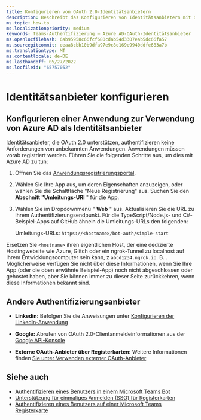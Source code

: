 ```yaml
---
title: Konfigurieren von OAuth 2.0-Identitätsanbietern
description: Beschreibt das Konfigurieren von Identitätsanbietern mit dem Fokus auf Microsoft Azure Active Directory (Azure AD)
ms.topic: how-to
ms.localizationpriority: medium
keywords: Teams-Authentifizierung – Azure AD-OAuth-Identitätsanbieter
ms.openlocfilehash: 6ab95958c66fcf680cdab54d3307eab5dc66fa57
ms.sourcegitcommit: eeaa8cbb10b9dfa97e9c8e169e9940ddfe683a7b
ms.translationtype: MT
ms.contentlocale: de-DE
ms.lasthandoff: 05/27/2022
ms.locfileid: "65757052"
---
```

# <a name="configure-identity-providers"></a>Identitätsanbieter konfigurieren

## <a name="configuring-an-application-to-use-azure-ad-as-an-identity-provider"></a>Konfigurieren einer Anwendung zur Verwendung von Azure AD als Identitätsanbieter

Identitätsanbieter, die OAuth 2.0 unterstützen, authentifizieren keine Anforderungen von unbekannten Anwendungen. Anwendungen müssen vorab registriert werden. Führen Sie die folgenden Schritte aus, um dies mit Azure AD zu tun:

1. Öffnen Sie das [Anwendungsregistrierungsportal](https://ms.portal.azure.com/#blade/Microsoft_AAD_RegisteredApps/ApplicationsListBlade).

2. Wählen Sie Ihre App aus, um deren Eigenschaften anzuzeigen, oder wählen Sie die Schaltfläche "Neue Registrierung" aus. Suchen Sie den **Abschnitt "Umleitungs-URI** " für die App.

3. Wählen Sie im Dropdownmenü " **Web** " aus. Aktualisieren Sie die URL zu Ihrem Authentifizierungsendpunkt. Für die TypeScript/Node.js- und C#-Beispiel-Apps auf GitHub ähneln die Umleitungs-URLs den folgenden:

    Umleitungs-URLs: `https://<hostname>/bot-auth/simple-start`

Ersetzen Sie `<hostname>` ihren eigentlichen Host, der eine dedizierte Hostingwebsite wie Azure, Glitch oder ein ngrok-Tunnel zu localhost auf Ihrem Entwicklungscomputer sein kann, z `abcd1234.ngrok.io`. B. . Möglicherweise verfügen Sie nicht über diese Informationen, wenn Sie Ihre App (oder die oben erwähnte Beispiel-App) noch nicht abgeschlossen oder gehostet haben, aber Sie können immer zu dieser Seite zurückkehren, wenn diese Informationen bekannt sind.

## <a name="other-authentication-providers"></a>Andere Authentifizierungsanbieter

* **Linkedin:** Befolgen Sie die Anweisungen unter [Konfigurieren der LinkedIn-Anwendung](/linkedin/talent/apply-with-linkedin)

* **Google:** Abrufen von OAuth 2.0-Clientanmeldeinformationen aus der [Google API-Konsole](https://console.developers.google.com/)

* **Externe OAuth-Anbieter über Registerkarten:** Weitere Informationen finden [Sie unter Verwenden externer OAuth-Anbieter](../../tabs/how-to/authentication/auth-oauth-provider.md)

## <a name="see-also"></a>Siehe auch

* [Authentifizieren eines Benutzers in einem Microsoft Teams Bot](../../resources/bot-v3/bot-authentication/auth-bot-AAD.md)
* [Unterstützung für einmaliges Anmelden (SSO) für Registerkarten](../../tabs/how-to/authentication/auth-aad-sso.md)
* [Authentifizieren eines Benutzers auf einer Microsoft Teams Registerkarte](../../tabs/how-to/authentication/auth-tab-aad.md)
